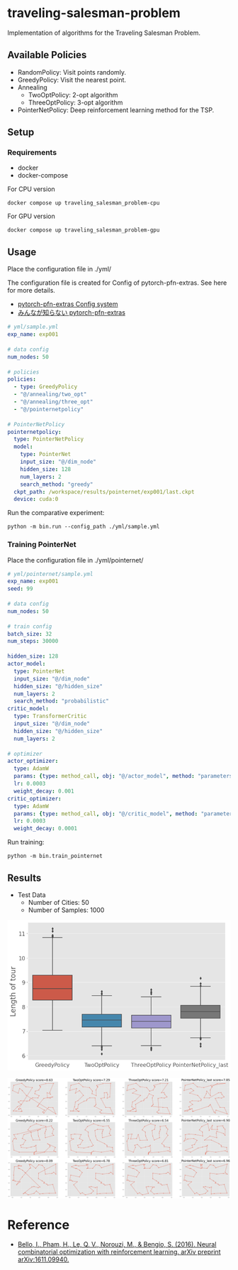 # traveling-salesman-problem

Implementation of algorithms for the Traveling Salesman Problem.

## Available Policies
- RandomPolicy: Visit points randomly.
- GreedyPolicy: Visit the nearest point.
- Annealing
    - TwoOptPolicy: 2-opt algorithm
    - ThreeOptPolicy: 3-opt algorithm
- PointerNetPolicy: Deep reinforcement learning method for the TSP.

## Setup
### Requirements
- docker
- docker-compose

For CPU version
```
docker compose up traveling_salesman_problem-cpu
```

For GPU version
```
docker compose up traveling_salesman_problem-gpu
```

## Usage
Place the configuration file in ./yml/

The configuration file is created for Config of pytorch-pfn-extras.
See here for more details.
- [pytorch-pfn-extras Config system](https://pytorch-pfn-extras.readthedocs.io/en/latest/user_guide/config.html#callable-substitution)
- [みんなが知らない pytorch-pfn-extras](https://www.slideshare.net/TakujiTahara/20210618-lt-pyrotch-pfn-extras-and-config-systems-tawara)

```yml
# yml/sample.yml
exp_name: exp001

# data config
num_nodes: 50

# policies
policies:
  - type: GreedyPolicy
  - "@/annealing/two_opt"
  - "@/annealing/three_opt"
  - "@/pointernetpolicy"

# PointerNetPolicy
pointernetpolicy:
  type: PointerNetPolicy
  model:
    type: PointerNet
    input_size: "@/dim_node"
    hidden_size: 128
    num_layers: 2
    search_method: "greedy"
  ckpt_path: /workspace/results/pointernet/exp001/last.ckpt
  device: cuda:0
```

Run the comparative experiment:
```
python -m bin.run --config_path ./yml/sample.yml
```

### Training PointerNet
Place the configuration file in ./yml/pointernet/

```yml
# yml/pointernet/sample.yml
exp_name: exp001
seed: 99

# data config
num_nodes: 50

# train config
batch_size: 32
num_steps: 30000

hidden_size: 128
actor_model:
  type: PointerNet
  input_size: "@/dim_node"
  hidden_size: "@/hidden_size"
  num_layers: 2
  search_method: "probabilistic"
critic_model:
  type: TransformerCritic
  input_size: "@/dim_node"
  hidden_size: "@/hidden_size"
  num_layers: 2

# optimizer
actor_optimizer:
  type: AdamW
  params: {type: method_call, obj: "@/actor_model", method: "parameters"}
  lr: 0.0003
  weight_decay: 0.001
critic_optimizer:
  type: AdamW
  params: {type: method_call, obj: "@/critic_model", method: "parameters"}
  lr: 0.0003
  weight_decay: 0.0001
```
Run training:

```
python -m bin.train_pointernet
```

## Results
- Test Data
    - Number of Cities: 50
    - Number of Samples: 1000

![](./resources/exp001/score.png)

![](./resources/exp001/samples.png)

# Reference
- [Bello, I., Pham, H., Le, Q. V., Norouzi, M., & Bengio, S. (2016). Neural combinatorial optimization with reinforcement learning. arXiv preprint arXiv:1611.09940.](https://arxiv.org/abs/1611.09940)
